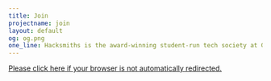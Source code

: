 ```yaml
---
title: Join
projectname: join
layout: default
og: og.png
one_line: Hacksmiths is the award-winning student-run tech society at Goldsmiths, University of London.
---
```


<div class="container join">
  <a href="https://www.goldsmithssu.org/activities/societies/oursocieties/hacksmiths/">Please click here if your browser is not automatically redirected.</a>
</div>

<script>
window.location.replace("https://www.goldsmithssu.org/activities/societies/oursocieties/hacksmiths/");
</script>
